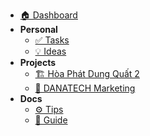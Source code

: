 * [🏠 Dashboard](dashboard.md)
* **Personal**
  * [✅ Tasks](personal/tasks.md)
  * [💡 Ideas](personal/ideas.md)
* **Projects**
  * [🏗️ Hòa Phát Dung Quất 2](projects/hoaphat-f-warehouse/overview.md)
  * [📢 DANATECH Marketing](projects/danatech-marketing/plan.md)
* **Docs**
  * [⚙️ Tips](docs/tips.md)
  * [📘 Guide](docs/guide.md)
